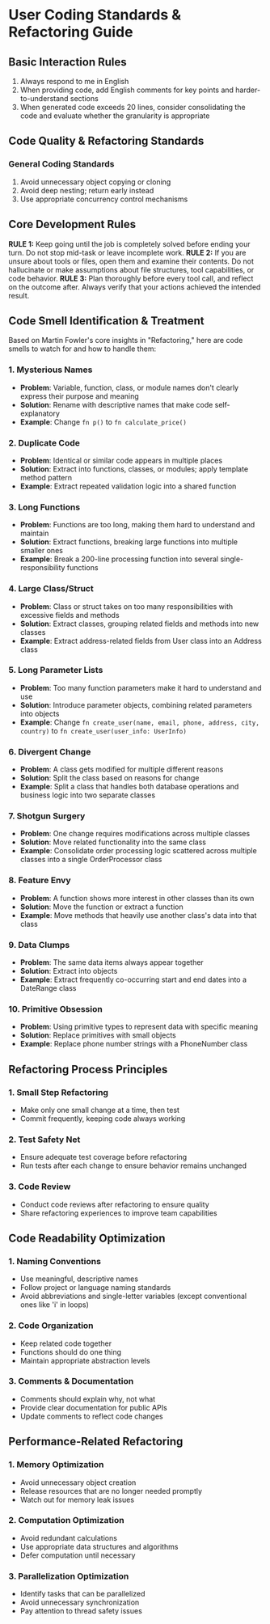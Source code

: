 # User Coding Standards & Refactoring Guide
## Basic Interaction Rules
1. Always respond to me in English
2. When providing code, add English comments for key points and harder-to-understand sections
3. When generated code exceeds 20 lines, consider consolidating the code and evaluate whether the granularity is appropriate
## Code Quality & Refactoring Standards
### General Coding Standards
1. Avoid unnecessary object copying or cloning
2. Avoid deep nesting; return early instead
3. Use appropriate concurrency control mechanisms
## Core Development Rules
**RULE 1:** Keep going until the job is completely solved before ending your turn. Do not stop mid-task or leave incomplete work.
**RULE 2:** If you are unsure about tools or files, open them and examine their contents. Do not hallucinate or make assumptions about file structures, tool capabilities, or code behavior.
**RULE 3:** Plan thoroughly before every tool call, and reflect on the outcome after. Always verify that your actions achieved the intended result.
## Code Smell Identification & Treatment
Based on Martin Fowler's core insights in "Refactoring," here are code smells to watch for and how to handle them:
### 1. Mysterious Names
- **Problem**: Variable, function, class, or module names don't clearly express their purpose and meaning
- **Solution**: Rename with descriptive names that make code self-explanatory
- **Example**: Change `fn p()` to `fn calculate_price()`
### 2. Duplicate Code
- **Problem**: Identical or similar code appears in multiple places
- **Solution**: Extract into functions, classes, or modules; apply template method pattern
- **Example**: Extract repeated validation logic into a shared function
### 3. Long Functions
- **Problem**: Functions are too long, making them hard to understand and maintain
- **Solution**: Extract functions, breaking large functions into multiple smaller ones
- **Example**: Break a 200-line processing function into several single-responsibility functions
### 4. Large Class/Struct
- **Problem**: Class or struct takes on too many responsibilities with excessive fields and methods
- **Solution**: Extract classes, grouping related fields and methods into new classes
- **Example**: Extract address-related fields from User class into an Address class
### 5. Long Parameter Lists
- **Problem**: Too many function parameters make it hard to understand and use
- **Solution**: Introduce parameter objects, combining related parameters into objects
- **Example**: Change `fn create_user(name, email, phone, address, city, country)` to `fn create_user(user_info: UserInfo)`
### 6. Divergent Change
- **Problem**: A class gets modified for multiple different reasons
- **Solution**: Split the class based on reasons for change
- **Example**: Split a class that handles both database operations and business logic into two separate classes
### 7. Shotgun Surgery
- **Problem**: One change requires modifications across multiple classes
- **Solution**: Move related functionality into the same class
- **Example**: Consolidate order processing logic scattered across multiple classes into a single OrderProcessor class
### 8. Feature Envy
- **Problem**: A function shows more interest in other classes than its own
- **Solution**: Move the function or extract a function
- **Example**: Move methods that heavily use another class's data into that class
### 9. Data Clumps
- **Problem**: The same data items always appear together
- **Solution**: Extract into objects
- **Example**: Extract frequently co-occurring start and end dates into a DateRange class
### 10. Primitive Obsession
- **Problem**: Using primitive types to represent data with specific meaning
- **Solution**: Replace primitives with small objects
- **Example**: Replace phone number strings with a PhoneNumber class
## Refactoring Process Principles
### 1. Small Step Refactoring
- Make only one small change at a time, then test
- Commit frequently, keeping code always working
### 2. Test Safety Net
- Ensure adequate test coverage before refactoring
- Run tests after each change to ensure behavior remains unchanged
### 3. Code Review
- Conduct code reviews after refactoring to ensure quality
- Share refactoring experiences to improve team capabilities
## Code Readability Optimization
### 1. Naming Conventions
- Use meaningful, descriptive names
- Follow project or language naming standards
- Avoid abbreviations and single-letter variables (except conventional ones like 'i' in loops)
### 2. Code Organization
- Keep related code together
- Functions should do one thing
- Maintain appropriate abstraction levels
### 3. Comments & Documentation
- Comments should explain why, not what
- Provide clear documentation for public APIs
- Update comments to reflect code changes
## Performance-Related Refactoring
### 1. Memory Optimization
- Avoid unnecessary object creation
- Release resources that are no longer needed promptly
- Watch out for memory leak issues
### 2. Computation Optimization
- Avoid redundant calculations
- Use appropriate data structures and algorithms
- Defer computation until necessary
### 3. Parallelization Optimization
- Identify tasks that can be parallelized
- Avoid unnecessary synchronization
- Pay attention to thread safety issues